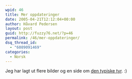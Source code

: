 ```yaml
---
wpid: 46
title: Mer oppdateringer
date: 2005-04-21T12:12:04+00:00
author: Håvard Pedersen
layout: post
guid: http://fuzzy76.net/?p=46
permalink: /46/mer-oppdateringer/
dsq_thread_id:
  - "6089091469"
categories:
  - Norsk
---
```

Jeg har lagt ut flere bilder og en side om [den typiske tyr](index.php?s=content&p=art_misc_tyr). :)
